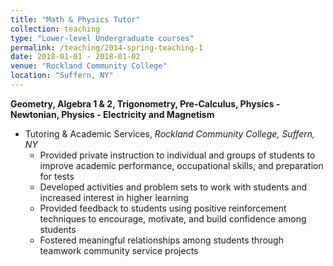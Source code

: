 ```yaml
---
title: "Math & Physics Tutor"
collection: teaching
type: "Lower-level Undergraduate courses"
permalink: /teaching/2014-spring-teaching-1
date: 2018-01-01 - 2018-01-02
venue: "Rockland Community College"
location: "Suffern, NY"
---
```


**Geometry, Algebra 1 & 2, Trigonometry, Pre-Calculus, Physics - Newtonian, Physics - Electricity and Magnetism**
* Tutoring & Academic Services, *Rockland Community College, Suffern, NY*
  * Provided private instruction to individual and groups of students to improve academic performance,
occupational skills, and preparation for tests
  * Developed activities and problem sets to work with students and increased interest in higher learning
  * Provided feedback to students using positive reinforcement techniques to encourage, motivate, and build confidence 
among students
  * Fostered meaningful relationships among students through teamwork community service projects
